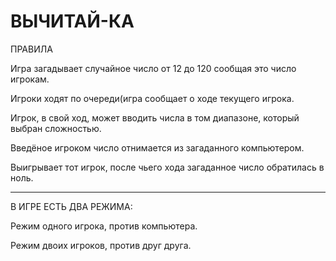 # ВЫЧИТАЙ-КА

ПРАВИЛА

Игра загадывает случайное число от 12 до 120 сообщая это число игрокам.

Игроки ходят по очереди(игра сообщает о ходе текущего игрока.

Игрок, в свой ход, может вводить числа в том диапазоне, который выбран сложностью.

Введёное игроком число отнимается из загаданного компьютером.

Выигрывает тот игрок, после чьего хода загаданное число обратилась в ноль.

---------------------------------------------------------------------------

В ИГРЕ ЕСТЬ ДВА РЕЖИМА:

Режим одного игрока, против компьютера.

Режим двоих игроков, против друг друга.
